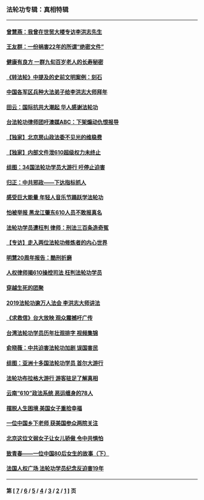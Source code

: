 ### 法轮功专辑：真相特辑
---
#### [曾慧燕：我曾在世贸大楼专访李洪志先生](../../pages/nf4389/n12898729.md?07190430) 
#### [王友群：一份祸害22年的所谓“绝密文件”](../../pages/nf4389/n12871750.md?07190430) 
#### [健康有良方 一群九旬百岁老人的长寿秘密](../../pages/nf4389/n12847475.md?07190430) 
#### [《转法轮》中提及的史前文明案例：刻石](../../pages/nf4389/n12758577.md?07190430) 
#### [中国各军区兵种大法弟子给李洪志大师拜年](../../pages/nf4389/n12750047.md?07190430) 
#### [田云：国际抗共大潮起 华人感谢法轮功](../../pages/nf4389/n12357708.md?07190430) 
#### [台法轮功律师团吁澳媒ABC：下架煽动仇恨报导](../../pages/nf4389/n12279917.md?07190430) 
#### [【独家】北京房山政法委不见光的维稳费](../../pages/nf4389/n12031979.md?07190430) 
#### [【独家】内部文件泄610超级权力未终止](../../pages/nf4389/n12023895.md?07190430) 
#### [组图：34国法轮功学员大游行 吁停止迫害](../../pages/nf4389/n11492658.md?07190430) 
#### [归正：中共邪政——下达指标抓人](../../pages/nf4389/n11474770.md?07190430) 
#### [感受巨大能量 年轻人音乐节踊跃学法轮功](../../pages/nf4389/n11441981.md?07190430) 
#### [怕被举报 黑龙江肇东610人员不敢报真名](../../pages/nf4389/n11436499.md?07190430) 
#### [法轮功学员遭枉判 律师：刑法三百条造奇冤](../../pages/nf4389/n11433943.md?07190430) 
#### [【专访】走入两位法轮功修炼者的内心世界](../../pages/nf4389/n11415623.md?07190430) 
#### [明慧20周年报告：酷刑折磨](../../pages/nf4389/n11387954.md?07190430) 
#### [人权律师揭610操控司法 枉判法轮功学员](../../pages/nf4389/n11313370.md?07190430) 
#### [穿越生死的团聚](../../pages/nf4389/n11258922.md?07190430) 
#### [2019法轮功逾万人法会 李洪志大师讲法](../../pages/nf4389/n11265303.md?07190430) 
#### [《求救信》台大放映 观众震撼吁广传](../../pages/nf4389/n10922251.md?07190430) 
#### [台湾法轮功学员历年壮观排字 视频集锦](../../pages/nf4389/n10878789.md?07190430) 
#### [俞晓薇：中共迫害法轮功加剧 误国害民](../../pages/nf4389/n10859260.md?07190430) 
#### [组图：亚洲十多国法轮功学员 首尔大游行](../../pages/nf4389/n10781149.md?07190430) 
#### [法轮功布拉格大游行 游客驻足了解真相](../../pages/nf4389/n10749360.md?07190430) 
#### [云南“610”政法系统 恶运缠身的78人](../../pages/nf4389/n10747534.md?07190430) 
#### [摆脱人生困境 美国女子重拾幸福](../../pages/nf4389/n10688678.md?07190430) 
#### [一位中国乡下老师 获美国参众两院关注](../../pages/nf4389/n10683927.md?07190430) 
#### [北京这位文弱女子让女儿骄傲 令中共惧怕](../../pages/nf4389/n10668341.md?07190430) 
#### [致青春——一位中国80后女生的故事（下）](../../pages/nf4389/n10642721.md?07190430) 
#### [法国人权广场 法轮功学员纪念反迫害19年](../../pages/nf4389/n10586601.md?07190430) 

---
#### 第 [ [7](./7.md?07190430) / [6](./6.md?07190430) / [5](./5.md?07190430) / [4](./4.md?07190430) / [3](./3.md?07190430) / [2](./2.md?07190430) / [1](./1.md?07190430) ] 页

